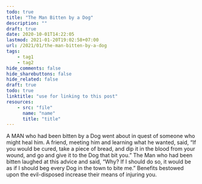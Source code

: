 ```yaml
---
todo: true
title: "The Man Bitten by a Dog"
description: ""
draft: true
date: 2020-10-01T14:22:05
lastmod: 2021-01-20T19:02:58+07:00
url: /2021/01/the-man-bitten-by-a-dog
tags:
    - tag1
    - tag2
hide_comments: false
hide_sharebuttons: false
hide_related: false
draft: true
todo: true
linktitle: "use for linking to this post"
resources:
    - src: "file"
      name: "name"
      title: "title"
---
```


A MAN who had been bitten by a Dog went about in quest of someone who might heal him. A friend, meeting him and learning what he wanted, said, “If you would be cured, take a piece of bread, and dip it in the blood from your wound, and go and give it to the Dog that bit you.” The Man who had been bitten laughed at this advice and said, “Why? If I should do so, it would be as if I should beg every Dog in the town to bite me.”
Benefits bestowed upon the evil-disposed increase their means of injuring you.
